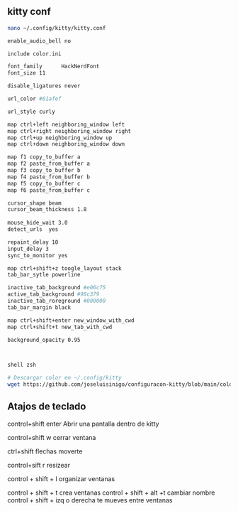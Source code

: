 ## kitty conf
```bash
nano ~/.config/kitty/kitty.conf 
```

```bash
enable_audio_bell no

include color.ini

font_family      HackNerdFont
font_size 11

disable_ligatures never

url_color #61afef

url_style curly

map ctrl+left neighboring_window left
map ctrl+right neighboring_window right
map ctrl+up neighboring_window up
map ctrl+down neighboring_window down

map f1 copy_to_buffer a 
map f2 paste_from_buffer a
map f3 copy_to_buffer b
map f4 paste_from_buffer b
map f5 copy_to_buffer c
map f6 paste_from_buffer c

cursor_shape beam
cursor_beam_thickness 1.8
 
mouse_hide_wait 3.0
detect_urls  yes

repaint_delay 10
input_delay 3
sync_to_monitor yes

map ctrl+shift+z toogle_layout stack
tab_bar_sytle powerline

inactive_tab_background #e06c75
active_tab_background #98c379
inactive_tab_roreground #000000
tab_bar_margin black

map ctrl+shift+enter new_window_with_cwd
map ctrl+shift+t new_tab_with_cwd

background_opacity 0.95



shell zsh
```

```bash
# Descargar color en ~/.config/kitty
wget https://github.com/joseluisinigo/configuracon-kitty/blob/main/color.ini

```

## Atajos de teclado

control+shift enter Abrir una pantalla dentro de kitty

control+shift w cerrar ventana

ctrl+shift flechas moverte

control+sift r resizear

control + shift + l organizar ventanas

control + shift + t crea ventanas
control + shift + alt +t cambiar nombre
control + shift + izq o derecha te mueves entre ventanas

